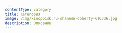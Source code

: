 ```yaml
---
contentType: category
title: Категория
image: /img/kinopoisk.ru-shannen-doherty-686336.jpg
description: Описание
---
```


